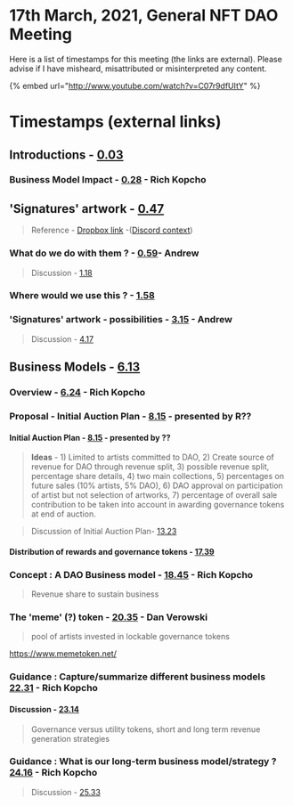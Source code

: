 # 17th March, 2021, General NFT DAO Meeting

Here is a list of timestamps for this meeting \(the links are external\). Please advise if I have misheard, misattributed or misinterpreted any content.

{% embed url="http://www.youtube.com/watch?v=C07r9dfUItY" %}

# Timestamps (external links)

## Introductions - [0.03](https://youtu.be/C07r9dfUItY?t=3) 
### Business Model Impact - [0.28](https://youtu.be/C07r9dfUItY?t=28) - Rich Kopcho
 
## 'Signatures' artwork - [0.47](https://youtu.be/C07r9dfUItY?t=47)
> Reference - [Dropbox link](https://www.dropbox.com/request/WoLjf5y6CcWJwDlU5gKK) -([Discord context](https://discordapp.com/channels/804069702572965888/804069702572965891/819266517916975144))

### What do we do with them ? - [0.59](https://youtu.be/C07r9dfUItY?t=59)- Andrew
> Discussion - [1.18](https://youtu.be/C07r9dfUItY?t=78)

### Where would we use this ? - [1.58](https://youtu.be/C07r9dfUItY?t=118)
 
### 'Signatures' artwork - possibilities - [3.15](https://youtu.be/C07r9dfUItY?t=195) - Andrew
> Discussion - [4.17](https://youtu.be/C07r9dfUItY?t=257)


## Business Models - [6.13](https://youtu.be/C07r9dfUItY?t=373) 
### Overview - [6.24](https://youtu.be/C07r9dfUItY?t=384) - Rich Kopcho

### Proposal - Initial Auction Plan - [8.15](https://youtu.be/C07r9dfUItY?t=495) - presented by R??
#### Initial Auction Plan - [8.15](https://youtu.be/C07r9dfUItY?t=495) - presented by ??
> **Ideas** - 1) Limited to artists committed to DAO, 2) Create source of revenue for DAO through revenue split, 3) possible revenue split, percentage share details, 4) two main collections, 5) percentages on future sales (10% artists, 5% DAO), 6) DAO approval on participation of artist but not selection of artworks, 7) percentage of overall sale contribution to be taken into account in awarding governance tokens at end of auction.

> Discussion of Initial Auction Plan- [13.23](https://youtu.be/C07r9dfUItY?t=803)

#### Distribution of rewards and governance tokens - [17.39](https://youtu.be/C07r9dfUItY?t=1059)

### Concept : A DAO Business model - [18.45](https://youtu.be/C07r9dfUItY?t=1125) - Rich Kopcho
> Revenue share to sustain business

### The 'meme' (?) token - [20.35](https://youtu.be/C07r9dfUItY?t=1235) - Dan Verowski
> pool of artists invested in lockable governance tokens

https://www.memetoken.net/

### **Guidance** : Capture/summarize different business models [22.31](https://youtu.be/C07r9dfUItY?t=1351) - Rich Kopcho
 
#### Discussion - [23.14](https://youtu.be/C07r9dfUItY?t=1394)
> Governance versus utility tokens, short and long term revenue generation strategies
 
### **Guidance** : What is our long-term business model/strategy ? [24.16](https://youtu.be/C07r9dfUItY?t=1456) - Rich Kopcho
> Discussion - [25.33](https://youtu.be/C07r9dfUItY?t=1533)


 
 
